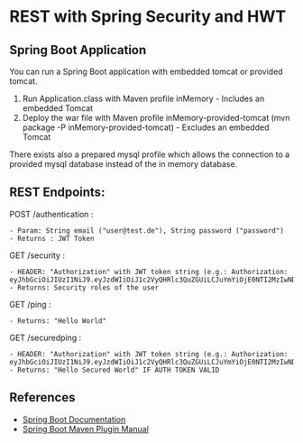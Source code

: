 # REST with Spring Security and HWT

## Spring Boot Application

You can run a Spring Boot application with embedded tomcat or provided tomcat.

1. Run Application.class with Maven profile inMemory - Includes an embedded Tomcat
2. Deploy the war file with Maven profile inMemory-provided-tomcat (mvn package -P inMemory-provided-tomcat) - Excludes an embedded Tomcat

There exists also a prepared mysql profile which allows the connection to a provided mysql database instead of the in memory database.


## REST Endpoints:

POST /authentication :
   
    - Param: String email ("user@test.de"), String password ("password")
    - Returns : JWT Token

GET /security :

    - HEADER: "Authorization" with JWT token string (e.g.: Authorization: eyJhbGciOiJIUzI1NiJ9.eyJzdWIiOiJ1c2VyQHRlc3QuZGUiLCJuYmYiOjE0NTI2MzIwNDIsImV4cCI6MTQ1MzQxNzIwMiwiaWF0IjoxNDUyNjMyMDQyfQ.2lBZ42kfHqsSZVoFEdeN76OKXhhA3tBnecYiOliEjtk)
    - Returns: Security roles of the user
    
GET /ping :
    
    - Returns: "Hello World"
    
GET /securedping :
   
    - HEADER: "Authorization" with JWT token string (e.g.: Authorization: eyJhbGciOiJIUzI1NiJ9.eyJzdWIiOiJ1c2VyQHRlc3QuZGUiLCJuYmYiOjE0NTI2MzIwNDIsImV4cCI6MTQ1MzQxNzIwMiwiaWF0IjoxNDUyNjMyMDQyfQ.2lBZ42kfHqsSZVoFEdeN76OKXhhA3tBnecYiOliEjtk)
    - Returns: "Hello Secured World" IF AUTH TOKEN VALID
   
## References

- [Spring Boot Documentation](http://docs.spring.io/spring-boot/docs/1.3.1.RELEASE/reference/htmlsingle/)
- [Spring Boot Maven Plugin Manual](http://docs.spring.io/spring-boot/docs/1.3.1.RELEASE/maven-plugin/)